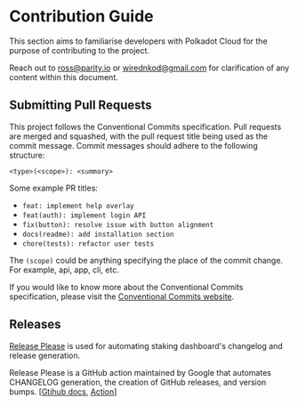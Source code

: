 # Contribution Guide

This section aims to familiarise developers with Polkadot Cloud for the purpose of contributing to the project.

Reach out to ross@parity.io or wirednkod@gmail.com for clarification of any content within this document.

## Submitting Pull Requests

This project follows the Conventional Commits specification. Pull requests are merged and squashed, with the pull request title being used as the commit message. Commit messages should adhere to the following structure:

```
<type>(<scope>): <summary>
```

Some example PR titles:

- `feat: implement help overlay`
- `feat(auth): implement login API`
- `fix(button): resolve issue with button alignment`
- `docs(readme): add installation section`
- `chore(tests): refactor user tests`

The `(scope)` could be anything specifying the place of the commit change. For example, api, app, cli, etc.

If you would like to know more about the Conventional Commits specification, please visit the [Conventional Commits website](https://www.conventionalcommits.org/).

## Releases

[Release Please](https://github.com/googleapis/release-please) is used for automating staking dashboard's changelog and release generation.

Release Please is a GitHub action maintained by Google that automates CHANGELOG generation, the creation of GitHub releases, and version bumps. [[Gtihub docs](https://github.com/googleapis/release-please), [Action](https://github.com/marketplace/actions/release-please-action)]
